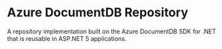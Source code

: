 # Azure DocumentDB Repository
A repository implementation built on the Azure DocumentDB SDK for .NET that is reusable in ASP.NET 5 applications.
